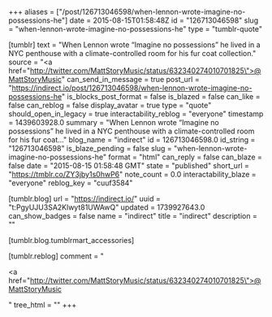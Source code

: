 +++
aliases = ["/post/126713046598/when-lennon-wrote-imagine-no-possessions-he"]
date = 2015-08-15T01:58:48Z
id = "126713046598"
slug = "when-lennon-wrote-imagine-no-possessions-he"
type = "tumblr-quote"

[tumblr]
text = "When Lennon wrote &ldquo;Imagine no possessions&rdquo; he lived in a NYC penthouse with a climate-controlled room for his fur coat collection."
source = "<a href=\"http://twitter.com/MattStoryMusic/status/632340274010701825\">@MattStoryMusic</a>"
can_send_in_message = true
post_url = "https://indirect.io/post/126713046598/when-lennon-wrote-imagine-no-possessions-he"
is_blocks_post_format = false
is_blazed = false
can_like = false
can_reblog = false
display_avatar = true
type = "quote"
should_open_in_legacy = true
interactability_reblog = "everyone"
timestamp = 1439603928.0
summary = "When Lennon wrote “Imagine no possessions” he lived in a NYC penthouse with a climate-controlled room for his fur coat..."
blog_name = "indirect"
id = 126713046598.0
id_string = "126713046598"
is_blaze_pending = false
slug = "when-lennon-wrote-imagine-no-possessions-he"
format = "html"
can_reply = false
can_blaze = false
date = "2015-08-15 01:58:48 GMT"
state = "published"
short_url = "https://tmblr.co/ZY3jby1s0hwP6"
note_count = 0.0
interactability_blaze = "everyone"
reblog_key = "cuuf3584"

[tumblr.blog]
url = "https://indirect.io/"
uuid = "t:PgyUJU3SA2Klwyt81UWAwQ"
updated = 1739927643.0
can_show_badges = false
name = "indirect"
title = "indirect"
description = ""

[tumblr.blog.tumblrmart_accessories]

[tumblr.reblog]
comment = "<p><a href=\"http://twitter.com/MattStoryMusic/status/632340274010701825\">@MattStoryMusic</a></p>"
tree_html = ""
+++
